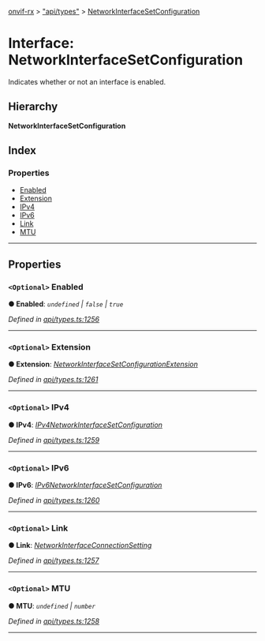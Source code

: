 [onvif-rx](../README.md) > ["api/types"](../modules/_api_types_.md) > [NetworkInterfaceSetConfiguration](../interfaces/_api_types_.networkinterfacesetconfiguration.md)

# Interface: NetworkInterfaceSetConfiguration

Indicates whether or not an interface is enabled.

## Hierarchy

**NetworkInterfaceSetConfiguration**

## Index

### Properties

* [Enabled](_api_types_.networkinterfacesetconfiguration.md#enabled)
* [Extension](_api_types_.networkinterfacesetconfiguration.md#extension)
* [IPv4](_api_types_.networkinterfacesetconfiguration.md#ipv4)
* [IPv6](_api_types_.networkinterfacesetconfiguration.md#ipv6)
* [Link](_api_types_.networkinterfacesetconfiguration.md#link)
* [MTU](_api_types_.networkinterfacesetconfiguration.md#mtu)

---

## Properties

<a id="enabled"></a>

### `<Optional>` Enabled

**● Enabled**: *`undefined` \| `false` \| `true`*

*Defined in [api/types.ts:1256](https://github.com/patrickmichalina/onvif-rx/blob/3ab1739/src/api/types.ts#L1256)*

___
<a id="extension"></a>

### `<Optional>` Extension

**● Extension**: *[NetworkInterfaceSetConfigurationExtension](_api_types_.networkinterfacesetconfigurationextension.md)*

*Defined in [api/types.ts:1261](https://github.com/patrickmichalina/onvif-rx/blob/3ab1739/src/api/types.ts#L1261)*

___
<a id="ipv4"></a>

### `<Optional>` IPv4

**● IPv4**: *[IPv4NetworkInterfaceSetConfiguration](_api_types_.ipv4networkinterfacesetconfiguration.md)*

*Defined in [api/types.ts:1259](https://github.com/patrickmichalina/onvif-rx/blob/3ab1739/src/api/types.ts#L1259)*

___
<a id="ipv6"></a>

### `<Optional>` IPv6

**● IPv6**: *[IPv6NetworkInterfaceSetConfiguration](_api_types_.ipv6networkinterfacesetconfiguration.md)*

*Defined in [api/types.ts:1260](https://github.com/patrickmichalina/onvif-rx/blob/3ab1739/src/api/types.ts#L1260)*

___
<a id="link"></a>

### `<Optional>` Link

**● Link**: *[NetworkInterfaceConnectionSetting](_api_types_.networkinterfaceconnectionsetting.md)*

*Defined in [api/types.ts:1257](https://github.com/patrickmichalina/onvif-rx/blob/3ab1739/src/api/types.ts#L1257)*

___
<a id="mtu"></a>

### `<Optional>` MTU

**● MTU**: *`undefined` \| `number`*

*Defined in [api/types.ts:1258](https://github.com/patrickmichalina/onvif-rx/blob/3ab1739/src/api/types.ts#L1258)*

___

